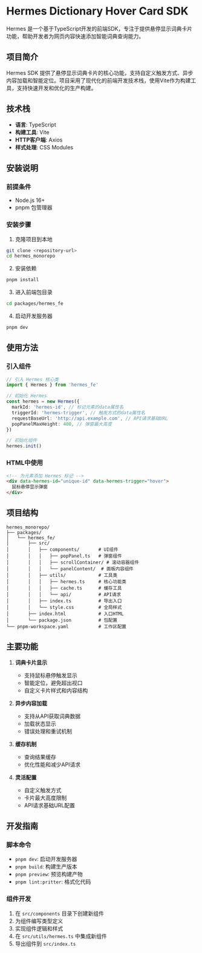 # Hermes Dictionary Hover Card SDK

Hermes 是一个基于TypeScript开发的前端SDK，专注于提供悬停显示词典卡片功能，帮助开发者为网页内容快速添加智能词典查询能力。

## 项目简介

Hermes SDK 提供了悬停显示词典卡片的核心功能，支持自定义触发方式、异步内容加载和智能定位。项目采用了现代化的前端开发技术栈，使用Vite作为构建工具，支持快速开发和优化的生产构建。

## 技术栈

- **语言**: TypeScript
- **构建工具**: Vite
- **HTTP客户端**: Axios
- **样式处理**: CSS Modules

## 安装说明

### 前提条件

- Node.js 16+
- pnpm 包管理器

### 安装步骤

1. 克隆项目到本地

```bash
git clone <repository-url>
cd hermes_monorepo
```

2. 安装依赖

```bash
pnpm install
```

3. 进入前端包目录

```bash
cd packages/hermes_fe
```

4. 启动开发服务器

```bash
pnpm dev
```

## 使用方法

### 引入组件

```typescript
// 引入 Hermes 核心类
import { Hermes } from 'hermes_fe'

// 初始化 Hermes
const hermes = new Hermes({
  markId: 'hermes-id', // 标记元素的data属性名
  triggerId: 'hermes-trigger', // 触发方式的data属性名
  requestBaseUrl: 'http://api.example.com', // API请求基础URL
  popPanelMaxHeight: 400, // 弹窗最大高度
})

// 初始化组件
hermes.init()
```

### HTML中使用

```html
<!-- 为元素添加 Hermes 标记 -->
<div data-hermes-id="unique-id" data-hermes-trigger="hover">
  鼠标悬停显示弹窗
</div>
```

## 项目结构

```
hermes_monorepo/
├── packages/
│   └── hermes_fe/
│       ├── src/
│       │   ├── components/       # UI组件
│       │   │   ├── popPanel.ts   # 弹窗组件
│       │   │   ├── scrollContainer/ # 滚动容器组件
│       │   │   └── panelContent/  # 面板内容组件
│       │   ├── utils/            # 工具类
│       │   │   ├── hermes.ts     # 核心功能类
│       │   │   ├── cache.ts      # 缓存工具
│       │   │   └── api/          # API请求
│       │   ├── index.ts          # 导出入口
│       │   └── style.css         # 全局样式
│       ├── index.html            # 入口HTML
│       └── package.json          # 包配置
└── pnpm-workspace.yaml           # 工作区配置
```

## 主要功能

1. **词典卡片显示**
   - 支持鼠标悬停触发显示
   - 智能定位，避免超出视口
   - 自定义卡片样式和内容结构

2. **异步内容加载**
   - 支持从API获取词典数据
   - 加载状态显示
   - 错误处理和重试机制

3. **缓存机制**
   - 查询结果缓存
   - 优化性能和减少API请求

4. **灵活配置**
   - 自定义触发方式
   - 卡片最大高度限制
   - API请求基础URL配置

## 开发指南

### 脚本命令

- `pnpm dev`: 启动开发服务器
- `pnpm build`: 构建生产版本
- `pnpm preview`: 预览构建产物
- `pnpm lint:pritter`: 格式化代码

### 组件开发

1. 在 `src/components` 目录下创建新组件
2. 为组件编写类型定义
3. 实现组件逻辑和样式
4. 在 `src/utils/hermes.ts` 中集成新组件
5. 导出组件到 `src/index.ts`
